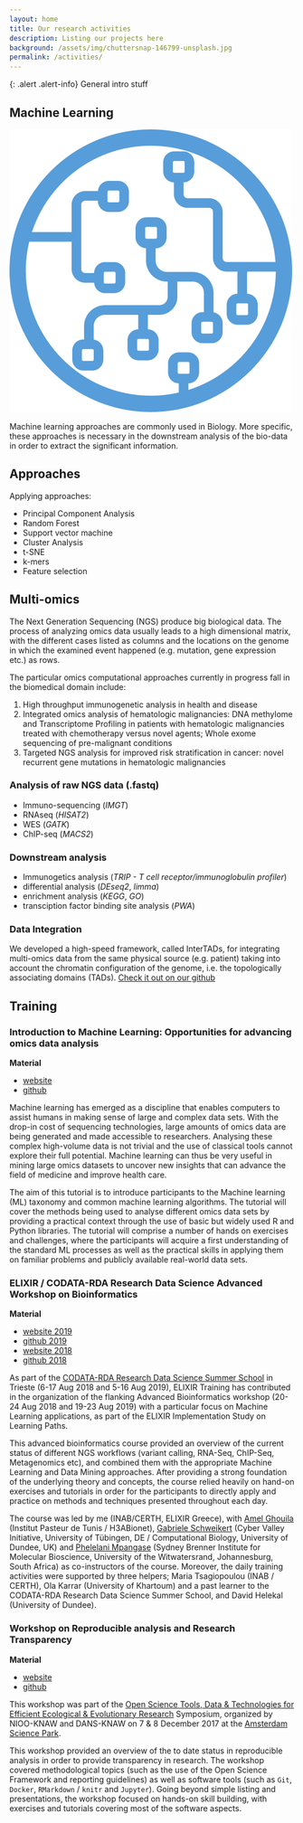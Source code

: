 ```yaml
---
layout: home
title: Our research activities
description: Listing our projects here
background: /assets/img/chuttersnap-146799-unsplash.jpg
permalink: /activities/
---
```


{: .alert .alert-info}
General intro stuff

## Machine Learning

![Machine Learning](assets/img/activities/Machine_Learning_Logo.png)

Machine learning approaches are commonly used in Biology. More specific, these approaches is necessary in the downstream analysis of the bio-data in order to extract the significant information.

## Approaches

Applying approaches:

- Principal Component Analysis
- Random Forest
- Support vector machine
- Cluster Analysis
- t-SNE
- k-mers
- Feature selection

## Multi-omics

The Next Generation Sequencing (NGS) produce big biological data. The process of analyzing omics data usually leads to a high dimensional matrix, with the different cases listed as columns and the locations on the genome in which the examined event happened (e.g. mutation, gene expression etc.) as rows.

The particular omics computational approaches currently in progress fall in the biomedical domain include:

1. High throughput immunogenetic analysis in health and disease
2. Integrated omics analysis of hematologic malignancies: DNA methylome and Transcriptome Profiling in patients with hematologic malignancies treated with chemotherapy versus novel agents; Whole exome sequencing of pre-malignant conditions
3. Targeted NGS analysis for improved risk stratification in cancer: novel recurrent gene mutations in hematologic malignancies


### Analysis of raw NGS data (.fastq)

- Immuno-sequencing (_IMGT_)
- RNAseq (_HISAT2_)
- WES (_GATK_)
- ChIP-seq (_MACS2_)

### Downstream analysis

- Immunogetics analysis (_TRIP - T cell receptor/immunoglobulin profiler_)
- differential analysis (_DEseq2_, _limma_)
- enrichment analysis (_KEGG_, _GO_)
- transciption factor binding site analysis (_PWA_)

### Data Integration
We developed a high-speed framework, called InterTADs, for integrating multi-omics data from the same physical source (e.g. patient) taking into account the chromatin configuration of the genome, i.e. the topologically associating domains (TADs).
[Check it out on our github](https://github.com/nikopech/InterTADs)


## Training


### Introduction to Machine Learning: Opportunities for advancing omics data analysis

**Material**
- [website](https://fpsom.github.io/IntroToMachineLearning/)
- [github](https://github.com/fpsom/IntroToMachineLearning)

Machine learning has emerged as a discipline that enables computers to assist humans in making sense of large and complex data sets. With the drop-in cost of sequencing technologies, large amounts of omics data are being generated and made accessible to researchers. Analysing these complex high-volume data is not trivial and the use of classical tools cannot explore their full potential. Machine learning can thus be very useful in mining large omics datasets to uncover new insights that can advance the field of medicine and improve health care.

The aim of this tutorial is to introduce participants to the Machine learning (ML) taxonomy and common machine learning algorithms. The tutorial will cover the methods being used to analyse different omics data sets by providing a practical context through the use of basic but widely used R and Python libraries. The tutorial will comprise a number of hands on exercises and challenges, where the participants will acquire a first understanding of the standard ML processes as well as the practical skills in applying them on familiar problems and publicly available real-world data sets.

### ELIXIR / CODATA-RDA Research Data Science Advanced Workshop on Bioinformatics

**Material**
  - [website 2019](https://codata-rda-advanced-bioinformatics-2019.readthedocs.io/en/latest/)
  - [github 2019](https://github.com/fpsom/CODATA-RDA-Advanced-Bioinformatics-2019)
  - [website 2018](https://codata-rda-advanced-bioinformatics-2018.readthedocs.io/en/latest/)
  - [github 2018](https://github.com/fpsom/CODATA-RDA-Advanced-Bioinformatics-2018)

As part of the [CODATA-RDA Research Data Science Summer School](http://www.codata.org/datatrieste2018) in Trieste (6-17 Aug 2018 and 5-16 Aug 2019), ELIXIR Training has contributed in the organization of the flanking Advanced Bioinformatics workshop (20-24 Aug 2018 and 19-23 Aug 2019) with a particular focus on Machine Learning applications, as part of the ELIXIR Implementation Study on Learning Paths.

This advanced bioinformatics course provided an overview of the current status of different NGS workflows (variant calling, RNA-Seq, ChIP-Seq, Metagenomics etc), and combined them with the appropriate Machine Learning and Data Mining approaches. After providing a strong foundation of the underlying theory and concepts, the course relied heavily on hand-on exercises and tutorials in order for the participants to directly apply and practice on methods and techniques presented throughout each day.

The course was led by me (INAB/CERTH, ELIXIR Greece), with [Amel Ghouila](https://github.com/amelgh) (Institut Pasteur de Tunis / H3ABionet), [Gabriele Schweikert](http://homepages.inf.ed.ac.uk/gschweik/) (Cyber Valley Initiative, University of Tübingen, DE / Computational Biology, University of Dundee, UK) and [Phelelani Mpangase](https://github.com/phelelani) (Sydney Brenner Institute for Molecular Bioscience, University of the Witwatersrand, Johannesburg, South Africa) as co-instructors of the course. Moreover, the daily training activities were supported by three helpers; Maria Tsagiopoulou (INAB / CERTH), Ola Karrar (University of Khartoum) and a past learner to the CODATA-RDA Research Data Science Summer School, and David Helekal (University of Dundee).

### Workshop on Reproducible analysis and Research Transparency

**Material**
  - [website](https://reproducible-analysis-workshop.readthedocs.io/en/latest/)
  - [github](https://github.com/fpsom/reproducible-analysis-workshop)

This workshop was part of the [Open Science Tools, Data & Technologies for Efficient Ecological & Evolutionary Research](https://nioo.knaw.nl/en/open-science-tools) Symposium, organized by NIOO-KNAW and DANS-KNAW on 7 & 8 December 2017 at the [Amsterdam Science Park](https://www.amsterdamsciencepark.nl/about-amsterdam-science-park/profile/).

This workshop provided an overview of the to date status in reproducible analysis in order to provide transparency in research. The workshop covered methodological topics (such as the use of the Open Science Framework and reporting guidelines) as well as software tools (such as `Git`, `Docker`, `RMarkdown` / `knitr` and `Jupyter`). Going beyond simple listing and presentations, the workshop focused on hands-on skill building, with exercises and tutorials covering most of the software aspects.
